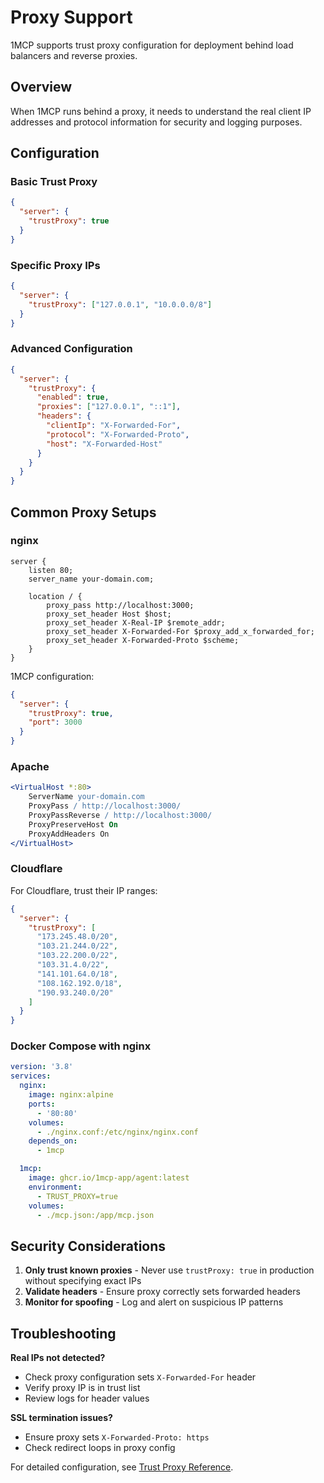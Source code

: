 # Proxy Support

1MCP supports trust proxy configuration for deployment behind load balancers and reverse proxies.

## Overview

When 1MCP runs behind a proxy, it needs to understand the real client IP addresses and protocol information for security and logging purposes.

## Configuration

### Basic Trust Proxy

```json
{
  "server": {
    "trustProxy": true
  }
}
```

### Specific Proxy IPs

```json
{
  "server": {
    "trustProxy": ["127.0.0.1", "10.0.0.0/8"]
  }
}
```

### Advanced Configuration

```json
{
  "server": {
    "trustProxy": {
      "enabled": true,
      "proxies": ["127.0.0.1", "::1"],
      "headers": {
        "clientIp": "X-Forwarded-For",
        "protocol": "X-Forwarded-Proto",
        "host": "X-Forwarded-Host"
      }
    }
  }
}
```

## Common Proxy Setups

### nginx

```nginx
server {
    listen 80;
    server_name your-domain.com;

    location / {
        proxy_pass http://localhost:3000;
        proxy_set_header Host $host;
        proxy_set_header X-Real-IP $remote_addr;
        proxy_set_header X-Forwarded-For $proxy_add_x_forwarded_for;
        proxy_set_header X-Forwarded-Proto $scheme;
    }
}
```

1MCP configuration:

```json
{
  "server": {
    "trustProxy": true,
    "port": 3000
  }
}
```

### Apache

```apache
<VirtualHost *:80>
    ServerName your-domain.com
    ProxyPass / http://localhost:3000/
    ProxyPassReverse / http://localhost:3000/
    ProxyPreserveHost On
    ProxyAddHeaders On
</VirtualHost>
```

### Cloudflare

For Cloudflare, trust their IP ranges:

```json
{
  "server": {
    "trustProxy": [
      "173.245.48.0/20",
      "103.21.244.0/22",
      "103.22.200.0/22",
      "103.31.4.0/22",
      "141.101.64.0/18",
      "108.162.192.0/18",
      "190.93.240.0/20"
    ]
  }
}
```

### Docker Compose with nginx

```yaml
version: '3.8'
services:
  nginx:
    image: nginx:alpine
    ports:
      - '80:80'
    volumes:
      - ./nginx.conf:/etc/nginx/nginx.conf
    depends_on:
      - 1mcp

  1mcp:
    image: ghcr.io/1mcp-app/agent:latest
    environment:
      - TRUST_PROXY=true
    volumes:
      - ./mcp.json:/app/mcp.json
```

## Security Considerations

1. **Only trust known proxies** - Never use `trustProxy: true` in production without specifying exact IPs
2. **Validate headers** - Ensure proxy correctly sets forwarded headers
3. **Monitor for spoofing** - Log and alert on suspicious IP patterns

## Troubleshooting

**Real IPs not detected?**

- Check proxy configuration sets `X-Forwarded-For` header
- Verify proxy IP is in trust list
- Review logs for header values

**SSL termination issues?**

- Ensure proxy sets `X-Forwarded-Proto: https`
- Check redirect loops in proxy config

For detailed configuration, see [Trust Proxy Reference](/reference/trust-proxy).
